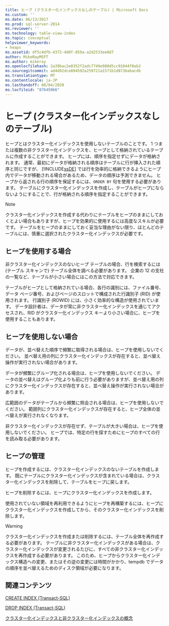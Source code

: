 ```yaml
---
title: ヒープ (クラスター化インデックスなしのテーブル) | Microsoft Docs
ms.custom: ''
ms.date: 06/13/2017
ms.prod: sql-server-2014
ms.reviewer: ''
ms.technology: table-view-index
ms.topic: conceptual
helpviewer_keywords:
- heaps
ms.assetid: df5c4dfb-d372-4d0f-859a-a2d2533ee0d7
author: MikeRayMSFT
ms.author: mikeray
ms.openlocfilehash: 2a39bac2e0352f2adc7749e980d5cc91044f8ab2
ms.sourcegitcommit: ad4d92dce894592a259721a1571b1d8736abacdb
ms.translationtype: MT
ms.contentlocale: ja-JP
ms.lasthandoff: 08/04/2020
ms.locfileid: "87645066"
---
```

# <a name="heaps-tables-without-clustered-indexes"></a>ヒープ (クラスター化インデックスなしのテーブル)
  ヒープとはクラスター化インデックスを使用しないテーブルのことです。 1 つまたは複数の非クラスター化インデックスを、ヒープとして格納されているテーブルに作成することができます。 ヒープには、順序を指定せずにデータが格納されます。 通常、最初にデータが格納される順序はテーブルに行が挿入された順序と同じですが、 [!INCLUDE[ssDE](../../includes/ssde-md.md)] では行を効率的に格納できるようにヒープ内でデータが移動される場合があるため、データの順序は予測できません。 ヒープから返される行の順序を保証するには、`ORDER BY` 句を使用する必要があります。 テーブルにクラスター化インデックスを作成し、テーブルがヒープにならないようにすることで、行が格納される順序を指定することができます。  
  
> [!NOTE]  
>  クラスター化インデックスを作成する代わりにテーブルをヒープのままにしておくとよい場合もありますが、ヒープを効果的に使用するには高度なスキルが必要です。 テーブルをヒープのままにしておく妥当な理由がない限り、ほとんどのテーブルには、慎重に選択されたクラスター化インデックスが必要です。  
  
## <a name="when-to-use-a-heap"></a>ヒープを使用する場合  
 非クラスター化インデックスのないヒープ テーブルの場合、行を検索するには (テーブル スキャンで) テーブル全体を調べる必要があります。 企業の 12 の支社の一覧など、テーブルが小さい場合にはこの方法で対応できます。  
  
 テーブルがヒープとして格納されている場合、各行の識別には、ファイル番号、データ ページ番号、およびページのスロットで構成された行識別子 (RID) が使用されます。 行識別子 (ROWID) には、小さく効率的な構造が使用されています。 データ設計者は、データが常に非クラスター化インデックスを通じてアクセスされ、RID がクラスター化インデックス キーより小さい場合に、ヒープを使用することもあります。  
  
## <a name="when-not-to-use-a-heap"></a>ヒープを使用しない場合  
 データが、並べ替えた順序で頻繁に取得される場合は、ヒープを使用しないでください。 並べ替え用の列にクラスター化インデックスが存在すると、並べ替え操作が実行されない場合があります。  
  
 データが頻繁にグループ化される場合は、ヒープを使用しないでください。 データの並べ替えはグループ化よりも前に行う必要がありますが、並べ替え用の列にクラスター化インデックスが存在すると、並べ替え操作が実行されない場合があります。  
  
 広範囲のデータがテーブルから頻繁に照会される場合は、ヒープを使用しないでください。  範囲列にクラスター化インデックスが存在すると、ヒープ全体の並べ替えが実行されなくなります。  
  
 非クラスター化インデックスが存在せず、テーブルが大きい場合は、ヒープを使用しないでください。 ヒープでは、特定の行を探すためにヒープのすべての行を読み取る必要があります。  
  
## <a name="managing-heaps"></a>ヒープの管理  
 ヒープを作成するには、クラスター化インデックスのないテーブルを作成します。 既にテーブルにクラスター化インデックスが含まれている場合は、クラスター化インデックスを削除して、テーブルをヒープに戻します。  
  
 ヒープを削除するには、ヒープにクラスター化インデックスを作成します。  
  
 使用されていない領域を再利用できるようにヒープを再構築するには、ヒープにクラスター化インデックスを作成してから、そのクラスター化インデックスを削除します。  
  
> [!WARNING]  
>  クラスター化インデックスを作成または削除するには、テーブル全体を再作成する必要があります。 テーブルに非クラスター化インデックスがある場合は、クラスター化インデックスが変更されるたびに、すべての非クラスター化インデックスを再作成する必要があります。 このため、ヒープからクラスター化インデックス構造への変更、またはその逆の変更には時間がかかり、tempdb でデータの順序を並べ替えるためのディスク領域が必要になります。  
  
## <a name="related-content"></a>関連コンテンツ  
 [CREATE INDEX &#40;Transact-SQL&#41;](/sql/t-sql/statements/create-index-transact-sql)  
  
 [DROP INDEX &#40;Transact-SQL&#41;](/sql/t-sql/statements/drop-index-transact-sql)  
  
 [クラスター化インデックスと非クラスター化インデックスの概念](clustered-and-nonclustered-indexes-described.md)  
  
  
